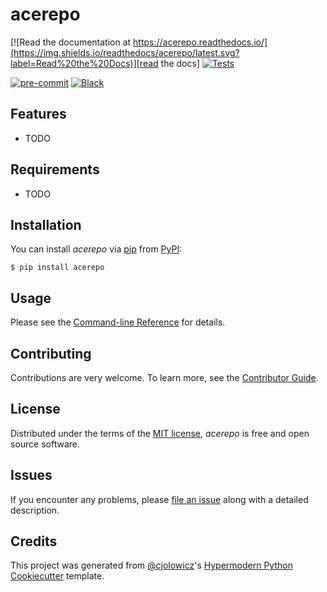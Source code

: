 # acerepo

[![Read the documentation at https://acerepo.readthedocs.io/](https://img.shields.io/readthedocs/acerepo/latest.svg?label=Read%20the%20Docs)][read the docs]
[![Tests](https://github.com/maximlt/acerepo/workflows/Tests/badge.svg)][tests]

[![pre-commit](https://img.shields.io/badge/pre--commit-enabled-brightgreen?logo=pre-commit&logoColor=white)][pre-commit]
[![Black](https://img.shields.io/badge/code%20style-black-000000.svg)][black]

[pypi_]: https://pypi.org/project/acerepo/
[status]: https://pypi.org/project/acerepo/
[python version]: https://pypi.org/project/acerepo
[read the docs]: https://acerepo.readthedocs.io/
[tests]: https://github.com/maximlt/acerepo/actions?workflow=Tests
[codecov]: https://app.codecov.io/gh/maximlt/acerepo
[pre-commit]: https://github.com/pre-commit/pre-commit
[black]: https://github.com/psf/black

## Features

- TODO

## Requirements

- TODO

## Installation

You can install _acerepo_ via [pip] from [PyPI]:

```console
$ pip install acerepo
```

## Usage

Please see the [Command-line Reference] for details.

## Contributing

Contributions are very welcome.
To learn more, see the [Contributor Guide].

## License

Distributed under the terms of the [MIT license][license],
_acerepo_ is free and open source software.

## Issues

If you encounter any problems,
please [file an issue] along with a detailed description.

## Credits

This project was generated from [@cjolowicz]'s [Hypermodern Python Cookiecutter] template.

[@cjolowicz]: https://github.com/cjolowicz
[pypi]: https://pypi.org/
[hypermodern python cookiecutter]: https://github.com/cjolowicz/cookiecutter-hypermodern-python
[file an issue]: https://github.com/maximlt/acerepo/issues
[pip]: https://pip.pypa.io/

<!-- github-only -->

[license]: https://github.com/maximlt/acerepo/blob/main/LICENSE
[contributor guide]: https://github.com/maximlt/acerepo/blob/main/CONTRIBUTING.md
[command-line reference]: https://acerepo.readthedocs.io/en/latest/usage.html
